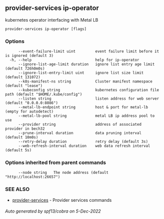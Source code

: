 ## provider-services ip-operator

kubernetes operator interfacing with Metal LB

```
provider-services ip-operator [flags]
```

### Options

```
      --event-failure-limit uint         event failure limit before it is ignored (default 3)
  -h, --help                             help for ip-operator
      --ignore-list-age-limit duration   ignore list entry age limit (default 726h0m0s)
      --ignore-list-entry-limit uint     ignore list size limit (default 131072)
      --k8s-manifest-ns string           Cluster manifest namespace (default "lease")
      --kubeconfig string                kubernetes configuration file path (default "$HOME/.kube/config")
      --listen string                    listen address for web server (default "0.0.0.0:8086")
      --metal-lb-endpoint string         host & port for metal-lb (empty for autodetect)
      --metal-lb-pool string             metal LB ip address pool to use
      --provider string                  address of associated provider in bech32
      --prune-interval duration          data pruning interval (default 10m0s)
      --retry-delay duration             retry delay (default 3s)
      --web-refresh-interval duration    web data refresh interval (default 5s)
```

### Options inherited from parent commands

```
      --node string   The node address (default "http://localhost:26657")
```

### SEE ALSO

* [provider-services](provider-services.md)	 - Provider services commands

###### Auto generated by spf13/cobra on 5-Dec-2022
